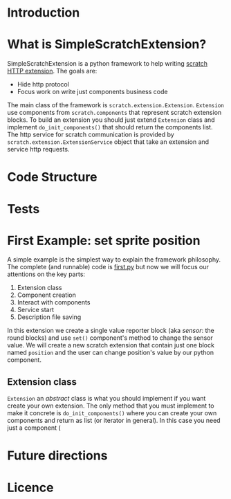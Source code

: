 # Introduction

# What is SimpleScratchExtension?

SimpleScratchExtension is a python framework to help  writing 
[scratch HTTP extension](http://wiki.scratch.mit.edu/wiki/Scratch_Extension#HTTP_Extensions). The goals are:

- Hide http protocol
- Focus work on write just components business code

The main class of the framework is `scratch.extension.Extension`. `Extension` use components from `scratch.components` 
that represent scratch extension blocks. To build an extension you should just extend `Extension` class and implement
`do_init_components()` that should return the components list. The http service for scratch communication is provided by
 `scratch.extension.ExtensionService` object that take an extension and service http requests.
 
# Code Structure

# Tests
 
# First Example: set sprite position
 
A simple example is the simplest way to explain the framework philosophy. The complete (and runnable) code is 
[first.py](example/first.py) but now we will focus our attentions on the key parts:

 1. Extension class
 2. Component creation
 3. Interact with components
 4. Service start
 5. Description file saving

In this extension we create a single value reporter block (aka *sensor*: the round blocks) and use `set()` component's 
method to change the sensor value. We will create a new scratch extension that contain just one block named `position` 
and the user can change position's value by our python component.

## Extension class

`Extension` an *abstract* class is what you should implement if you want create your own extension. The only method that
you must implement to make it concrete is `do_init_components()` where you can create your own components and return as
list (or iterator in general). In this case you need just a component (


# Future directions
 
# Licence 

